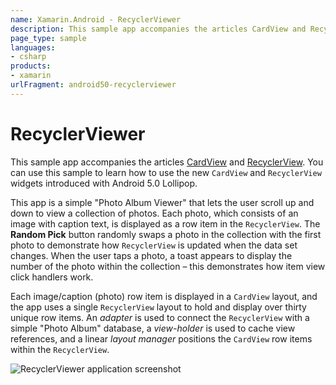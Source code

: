 ```yaml
---
name: Xamarin.Android - RecyclerViewer
description: This sample app accompanies the articles CardView and RecyclerView. You can use this sample to learn how to use the new CardView and RecyclerView...
page_type: sample
languages:
- csharp
products:
- xamarin
urlFragment: android50-recyclerviewer
---
```

# RecyclerViewer

This sample app accompanies the articles
[CardView](https://docs.microsoft.com/xamarin/android/user-interface/controls/card-view) and
[RecyclerView](https://docs.microsoft.com/xamarin/android/user-interface/layouts/recycler-view/).
You can use this sample to learn how to use the new `CardView` and `RecyclerView` widgets
introduced with Android 5.0 Lollipop.

This app is a simple "Photo Album Viewer" that lets the user scroll up
and down to view a collection of photos. Each photo, which consists of
an image with caption text, is displayed as a row item in the
`RecyclerView`. The **Random Pick** button
randomly swaps a photo in the collection with the first photo to
demonstrate how `RecyclerView` is updated when the data set changes.
When the user taps a photo, a toast appears to display the number of
the photo within the collection &ndash; this demonstrates how item view
click handlers work.

Each image/caption (photo) row item is displayed in a `CardView`
layout, and the app uses a single `RecyclerView` layout to hold and
display over thirty unique row items. An *adapter* is used to connect
the `RecyclerView` with a simple "Photo Album" database, a
*view-holder* is used to cache view references, and a linear *layout
manager* positions the `CardView` row items within the `RecyclerView`.

![RecyclerViewer application screenshot](Screenshots/screen-1.png "RecyclerViewer application screenshot")
